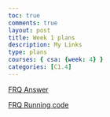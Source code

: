 ```yaml
---
toc: true
comments: true
layout: post
title: Week 1 plans
description: My Links
type: plans
courses: { csa: {week: 4} }
categories: [C1.4]
---
```


[FRQ Answer](https://hsinaditam.github.io/CSA_Notes/2023/09/15/FRQ-1_IPYNB_2_.html)

[FRQ Running code](https://hsinaditam.github.io/CSA_Notes/2023/09/19/frq-python_IPYNB_2_.html)


